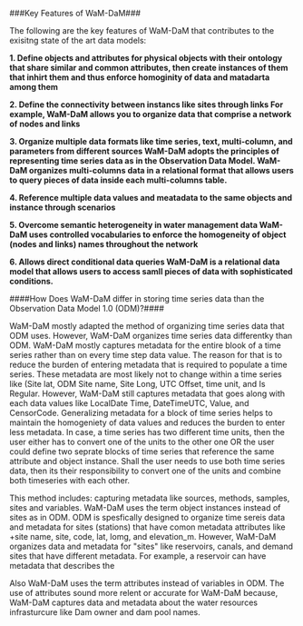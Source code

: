 ###Key Features of WaM-DaM###


The following are the key features of WaM-DaM that contributes to the exisitng state of the art data models:


**1. Define objects and attributes for physical objects with their ontology that share similar and common attributes, then create instances of them that inhirt them and thus enforce homoginity of data and matadarta among them**

**2. Define the connectivity between instancs like sites through links For example, WaM-DaM allows you to organize data that comprise a network of nodes and links**

**3. Organize multiple data formats like time series, text, multi-column, and parameters from different sources WaM-DaM adopts the principles of representing time series data as in the Observation Data Model. WaM-DaM organizes multi-columns data in a relational format that allows users to query pieces of data inside each multi-columns table.**

**4. Reference multiple data values and meatadata to the same objects and instance through scenarios**

**5. Overcome semantic heterogeneity in water management data WaM-DaM uses controlled vocabularies to enforce the homogeneity of object (nodes and links) names throughout the network**

**6. Allows direct conditional data queries WaM-DaM is a relational data model that allows users to access samll pieces of data with sophisticated conditions.**




####How Does WaM-DaM differ in storing time series data than the Observation Data Model 1.0 (ODM)?####
 
WaM-DaM mostly adapted the method of organizing time series data that ODM uses. However, WaM-DaM organizes time series data differentky than ODM. WaM-DaM mostly captures metadata for the entire blook of a time series rather than on every time step data value. The reason for that is to reduce the burden of entering metadata that is required to populate a time series. These metadata are most likely not to change within a time series like (Site lat, ODM Site name, Site Long, UTC Offset, time unit, and Is Regular. However, WaM-DaM still captures metadata that goes along with each data values like LocalDate Time, DateTimeUTC, Value, and CensorCode. Generalizing metadata for a block of time series helps to maintain the homogeniety of data values and reduces the burden to enter less metadata. In case, a time series has two different time units, then the user either has to convert one of the units to the other one OR the user could define two seprate blocks of time series that reference the same attribute and object instance. Shall the user needs to use both time series data, then its their responsibility to convert one of the units and combine both timeseries with each other. 
  
  
This method includes: capturing metadata like sources, methods, samples, sites and variables. WaM-DaM uses the term object instances instead of sites as in ODM. ODM is spesfically designed to organize time sereis data and metadata for sites (stations) that have comon metadata attributes like  
 +site name, site, code, lat, lomg, and elevation_m. However, WaM-DaM organizes data and metadata for "sites" like reservoirs, canals, and demand sites that have different metadata. For example, a reservoir can have metadata that describes the  

Also WaM-DaM uses the term attributes instead of variables in ODM. The use of attributes sound more relent or accurate for WaM-DaM because, WaM-DaM captures data and metadata about the water resources infrasturcure like Dam owner and dam pool names. 

